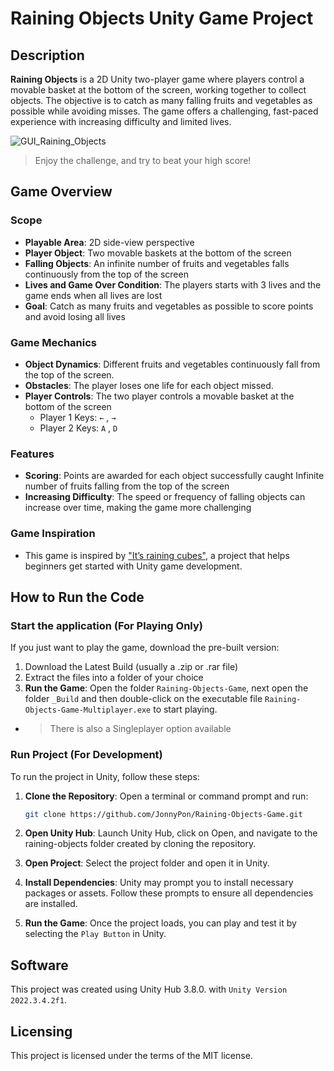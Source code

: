 # Raining Objects Unity Game Project

## Description 
**Raining Objects** is a 2D Unity two-player game where players control a movable basket at the bottom of the screen, working together to collect objects. The objective is to catch as many falling fruits and vegetables as possible while avoiding misses. The game offers a challenging, fast-paced experience with increasing difficulty and limited lives.

![GUI_Raining_Objects](image-4.png)

> Enjoy the challenge, and try to beat your high score!

## Game Overview

### Scope
- **Playable Area**: 2D side-view perspective
- **Player Object**: Two movable baskets at the bottom of the screen
- **Falling Objects**: An infinite number of fruits and vegetables falls continuously from the top of the screen
- **Lives and Game Over Condition**: The players starts with 3 lives and the game ends when all lives are lost
- **Goal**: Catch as many fruits and vegetables as possible to score points and avoid losing all lives

### Game Mechanics

- **Object Dynamics**: Different fruits and vegetables continuously fall from the top of the screen.
- **Obstacles**: The player loses one life for each object missed.
- **Player Controls**: The two player controls a movable basket at the bottom of the screen
    - Player 1 Keys: `←` , `→`
    - Player 2 Keys: `A` , `D`

### Features
- **Scoring**: Points are awarded for each object successfully caught Infinite number of fruits falling from the top of the screen
- **Increasing Difficulty**: The speed or frequency of falling objects can increase over time, making the game more challenging

### Game Inspiration
- This game is inspired by ["It’s raining cubes"](https://medium.com/hyperskill/top-unity-projects-to-help-beginners-get-started-with-game-development-db4246d7d93a), a project that helps beginners get started with Unity game development.

## How to Run the Code

### Start the application (For Playing Only)

If you just want to play the game, download the pre-built version:

1. Download the Latest Build (usually a .zip or .rar file)
2. Extract the files into a folder of your choice
3. **Run the Game**: Open the folder `Raining-Objects-Game`, next open the folder `_Build` and then double-click on the executable file `Raining-Objects-Game-Multiplayer.exe` to start playing.

- > There is also a Singleplayer option available

### Run Project (For Development)
To run the project in Unity, follow these steps:

1. **Clone the Repository**: Open a terminal or command prompt and run:
   ```bash
   git clone https://github.com/JonnyPon/Raining-Objects-Game.git
   ```

2. **Open Unity Hub**: Launch Unity Hub, click on Open, and navigate to the raining-objects folder created by cloning the repository.
3. **Open Project**: Select the project folder and open it in Unity.
4. **Install Dependencies**: Unity may prompt you to install necessary packages or assets. Follow these prompts to ensure all dependencies are installed.
5. **Run the Game**: Once the project loads, you can play and test it by selecting the `Play Button` in Unity.

## Software
This project was created using Unity Hub 3.8.0. with `Unity Version 2022.3.4.2f1`.

## Licensing

This project is licensed under the terms of the MIT license.